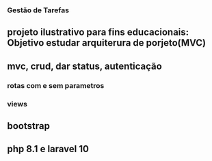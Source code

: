 ### Gestão de Tarefas

## projeto ilustrativo para fins educacionais: Objetivo estudar arquiterura de porjeto(MVC)

## mvc, crud, dar status, autenticação

### rotas com e sem parametros
#### 
### views

####
## bootstrap
## php 8.1 e laravel 10